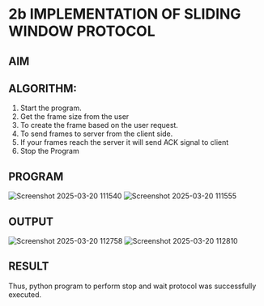 # 2b IMPLEMENTATION OF SLIDING WINDOW PROTOCOL
## AIM
## ALGORITHM:
1. Start the program.
2. Get the frame size from the user
3. To create the frame based on the user request.
4. To send frames to server from the client side.
5. If your frames reach the server it will send ACK signal to client
6. Stop the Program
## PROGRAM
![Screenshot 2025-03-20 111540](https://github.com/user-attachments/assets/a6335c1b-facd-409c-93b9-3c23b0f31807)
![Screenshot 2025-03-20 111555](https://github.com/user-attachments/assets/b036f220-3c65-43a7-83e8-00228f579ecb)
## OUTPUT
![Screenshot 2025-03-20 112758](https://github.com/user-attachments/assets/222ea60f-8eec-4ad0-8973-88648eadf31a)
![Screenshot 2025-03-20 112810](https://github.com/user-attachments/assets/0077c537-1525-40ec-9b5d-a716f9e0d2ec)


## RESULT
Thus, python program to perform stop and wait protocol was successfully executed.
